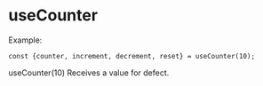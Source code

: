 # useCounter

Example:
```
const {counter, increment, decrement, reset} = useCounter(10);

```
useCounter(10) Receives a value for defect.
